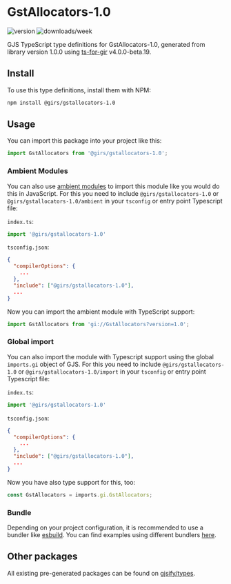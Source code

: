 
# GstAllocators-1.0

![version](https://img.shields.io/npm/v/@girs/gstallocators-1.0)
![downloads/week](https://img.shields.io/npm/dw/@girs/gstallocators-1.0)


GJS TypeScript type definitions for GstAllocators-1.0, generated from library version 1.0.0 using [ts-for-gir](https://github.com/gjsify/ts-for-gir) v4.0.0-beta.19.


## Install

To use this type definitions, install them with NPM:
```bash
npm install @girs/gstallocators-1.0
```

## Usage

You can import this package into your project like this:
```ts
import GstAllocators from '@girs/gstallocators-1.0';
```

### Ambient Modules

You can also use [ambient modules](https://github.com/gjsify/ts-for-gir/tree/main/packages/cli#ambient-modules) to import this module like you would do this in JavaScript.
For this you need to include `@girs/gstallocators-1.0` or `@girs/gstallocators-1.0/ambient` in your `tsconfig` or entry point Typescript file:

`index.ts`:
```ts
import '@girs/gstallocators-1.0'
```

`tsconfig.json`:
```json
{
  "compilerOptions": {
    ...
  },
  "include": ["@girs/gstallocators-1.0"],
  ...
}
```

Now you can import the ambient module with TypeScript support: 

```ts
import GstAllocators from 'gi://GstAllocators?version=1.0';
```

### Global import

You can also import the module with Typescript support using the global `imports.gi` object of GJS.
For this you need to include `@girs/gstallocators-1.0` or `@girs/gstallocators-1.0/import` in your `tsconfig` or entry point Typescript file:

`index.ts`:
```ts
import '@girs/gstallocators-1.0'
```

`tsconfig.json`:
```json
{
  "compilerOptions": {
    ...
  },
  "include": ["@girs/gstallocators-1.0"],
  ...
}
```

Now you have also type support for this, too:

```ts
const GstAllocators = imports.gi.GstAllocators;
```

### Bundle

Depending on your project configuration, it is recommended to use a bundler like [esbuild](https://esbuild.github.io/). You can find examples using different bundlers [here](https://github.com/gjsify/ts-for-gir/tree/main/examples).

## Other packages

All existing pre-generated packages can be found on [gjsify/types](https://github.com/gjsify/types).

